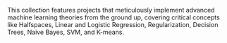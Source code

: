 This collection features projects that meticulously implement advanced machine learning theories from the ground up, covering critical concepts like Halfspaces, Linear and Logistic Regression, Regularization, Decision Trees, Naive Bayes, SVM, and K-means.